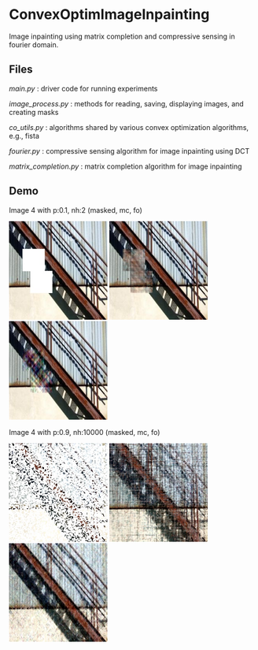# ConvexOptimImageInpainting
Image inpainting using matrix completion and compressive sensing in fourier domain.

## Files
*main.py*
:  driver code for running experiments

*image_process.py*
:  methods for reading, saving, displaying images, and creating masks

*co_utils.py*
:  algorithms shared by various convex optimization algorithms, e.g., fista

*fourier.py*
:  compressive sensing algorithm for image inpainting using DCT

*matrix_completion.py*
:  matrix completion algorithm for image inpainting

## Demo
Image 4 with p:0.1, nh:2 (masked, mc, fo)

<img src="demo/3_0_0masked.jpg" alt="3_0_0masked" width="200" height="200" /> <img src="demo/3_0_0mc.jpg" alt="3_0_0mc" width="200" height="200" /> <img src="demo/3_0_0fo.jpg" alt="3_0_0fo" width="200" height="200" />

Image 4 with p:0.9, nh:10000 (masked, mc, fo)

<img src="demo/3_1_1masked.jpg" alt="3_1_1masked" width="200" height="200" /> <img src="demo/3_1_1mc.jpg" alt="3_1_1mc" width="200" height="200" /> <img src="demo/3_1_1fo.jpg" alt="3_1_1fo" width="200" height="200" />

